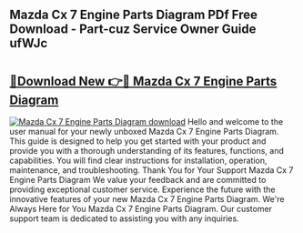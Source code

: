 ## Mazda Cx 7 Engine Parts Diagram PDf Free Download - Part-cuz Service Owner Guide ufWJc

# <h2><a href="http://dfsu9bz.blite.top/?on=Mazda+Cx+7+Engine+Parts+Diagram">🔗Download New 👉🔴 Mazda Cx 7 Engine Parts Diagram</a></h2>

[![Mazda Cx 7 Engine Parts Diagram download](https://i.imgur.com/lujVjoI.png)](http://dfsu9bz.blite.top/?on=Mazda+Cx+7+Engine+Parts+Diagram)
Hello and welcome to the user manual for your newly unboxed Mazda Cx 7 Engine Parts Diagram. This guide is designed to help you get started with your product and provide you with a thorough understanding of its features, functions, and capabilities. You will find clear instructions for installation, operation, maintenance, and troubleshooting. Thank You for Your Support Mazda Cx 7 Engine Parts Diagram We value your feedback and are committed to providing exceptional customer service. Experience the future with the innovative features of your new Mazda Cx 7 Engine Parts Diagram. We're Always Here for You Mazda Cx 7 Engine Parts Diagram. Our customer support team is dedicated to assisting you with any inquiries.

